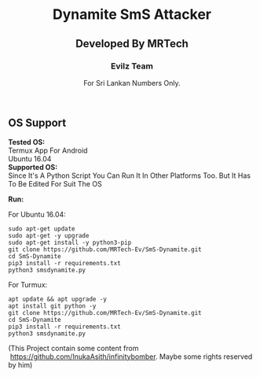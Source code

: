 <h1 align="center">Dynamite SmS Attacker</h1>
<h2 align="center">Developed By MRTech</h2>
<h3 align="center">Evilz Team</h3>
<p align="center">For Sri Lankan Numbers Only.</p><br>


## OS Support<br>
**Tested OS:**<br>
Termux App For Android<br>
Ubuntu 16.04<br>
**Supported OS:**<br>
Since It's A Python Script You Can Run It In Other Platforms Too. But It Has To Be Edited For Suit The OS<br>

**Run:** <br>

For Ubuntu 16.04:<br>
```
sudo apt-get update
sudo apt-get -y upgrade
sudo apt-get install -y python3-pip
git clone https://github.com/MRTech-Ev/SmS-Dynamite.git
cd SmS-Dynamite
pip3 install -r requirements.txt
python3 smsdynamite.py
```

For Turmux:
```
apt update && apt upgrade -y
apt install git python -y
git clone https://github.com/MRTech-Ev/SmS-Dynamite.git
cd SmS-Dynamite
pip3 install -r requirements.txt
python3 smsdynamite.py
```

(This Project contain some content from  https://github.com/InukaAsith/infinitybomber. Maybe some rights reserved by him)<br>
